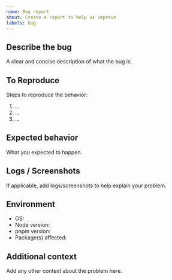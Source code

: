 ```yaml
---
name: Bug report
about: Create a report to help us improve
labels: bug
---
```


## Describe the bug
A clear and concise description of what the bug is.

## To Reproduce
Steps to reproduce the behavior:
1. ...
2. ...
3. ...

## Expected behavior
What you expected to happen.

## Logs / Screenshots
If applicable, add logs/screenshots to help explain your problem.

## Environment
- OS:
- Node version:
- pnpm version:
- Package(s) affected:

## Additional context
Add any other context about the problem here.
